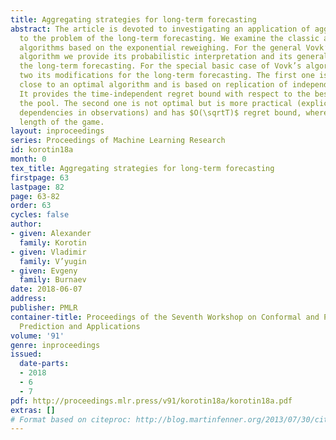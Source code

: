 ```yaml
---
title: Aggregating strategies for long-term forecasting
abstract: The article is devoted to investigating an application of aggregating algorithms
  to the problem of the long-term forecasting. We examine the classic aggregating
  algorithms based on the exponential reweighing. For the general Vovk’s aggregating
  algorithm we provide its probabilistic interpretation and its generalization for
  the long-term forecasting. For the special basic case of Vovk’s algorithm we provide
  two its modifications for the long-term forecasting. The first one is theoretically
  close to an optimal algorithm and is based on replication of independent copies.
  It provides the time-independent regret bound with respect to the best expert in
  the pool. The second one is not optimal but is more practical (explicitly models
  dependencies in observations) and has $O(\sqrtT)$ regret bound, where $T$ is the
  length of the game.
layout: inproceedings
series: Proceedings of Machine Learning Research
id: korotin18a
month: 0
tex_title: Aggregating strategies for long-term forecasting
firstpage: 63
lastpage: 82
page: 63-82
order: 63
cycles: false
author:
- given: Alexander
  family: Korotin
- given: Vladimir
  family: V’yugin
- given: Evgeny
  family: Burnaev
date: 2018-06-07
address: 
publisher: PMLR
container-title: Proceedings of the Seventh Workshop on Conformal and Probabilistic
  Prediction and Applications
volume: '91'
genre: inproceedings
issued:
  date-parts:
  - 2018
  - 6
  - 7
pdf: http://proceedings.mlr.press/v91/korotin18a/korotin18a.pdf
extras: []
# Format based on citeproc: http://blog.martinfenner.org/2013/07/30/citeproc-yaml-for-bibliographies/
---
```

